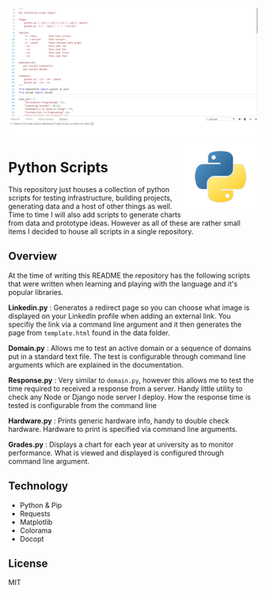 
<img src='preview.gif' />

<img src='icon.png' width='150' height='150' align='right' />

# Python Scripts

This repository just houses a collection of python scripts for testing infrastructure, building projects, generating data and a host of other things as well. Time to time I will also add scripts to generate charts from data and prototype ideas. However as all of these are rather small items I decided to house all scripts in a single repository.

## Overview

At the time of writing this README the repository has the following scripts that were written when learning and playing with the language and it's popular libraries.

**Linkedin.py**
: Generates a redirect page so you can choose what image is displayed on your LinkedIn profile when adding an external link. You specifiy the link via a command line argument and it then generates the page from `template.html` found in the data folder.

**Domain.py**
: Allows me to test an active domain or a sequence of domains put in a standard text file. The test is configurable through command line arguments which are explained in the documentation.

**Response.py**
: Very similar to `domain.py`, however this allows me to test the time required to received a response from a server. Handy little utility to check any Node or Django node server I deploy. How the response time is tested is configurable from the command line


**Hardware.py**
: Prints generic hardware info, handy to double check hardware. Hardware to print is specified via command line arguments.

**Grades.py**
: Displays a chart for each year at university as to monitor performance. What is viewed and displayed is configured through command line argument.

## Technology

* Python & Pip
* Requests
* Matplotlib
* Colorama
* Docopt

## License

MIT